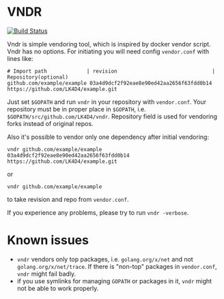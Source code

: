 # VNDR

[![Build Status](https://travis-ci.org/LK4D4/vndr.svg?branch=master)](https://travis-ci.org/LK4D4/vndr)

Vndr is simple vendoring tool, which is inspired by docker vendor script.
Vndr has no options.
For initiating you will need config `vendor.conf` with lines like:
```
# Import path             | revision                               | Repository(optional)
github.com/example/example 03a4d9dcf2f92eae8e90ed42aa2656f63fdd0b14 https://github.com/LK4D4/example.git

```
Just set `$GOPATH` and run `vndr` in your repository with `vendor.conf`.
Your repository must be in proper place in `$GOPATH`, i.e. `$GOPATH/src/github.com/LK4D4/vndr`.
Repository field is used for vendoring forks instead of original repos.

Also it's possible to vendor only one dependency after initial vendoring:
```
vndr github.com/example/example 03a4d9dcf2f92eae8e90ed42aa2656f63fdd0b14 https://github.com/LK4D4/example.git
```
or
```
vndr github.com/example/example
```
to take revision and repo from `vendor.conf`.

If you experience any problems, please try to run `vndr -verbose`.

# Known issues

* `vndr` vendors only top packages, i.e. `golang.org/x/net` and not
`golang.org/x/net/trace`. If there is "non-top" packages in `vendor.conf`, `vndr`
might fail badly.
* if you use symlinks for managing `GOPATH` or packages in it, `vndr` might not
be able to work properly.
